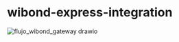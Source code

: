 # wibond-express-integration
![flujo_wibond_gateway drawio](https://github.com/ElenaFFM/wibond-express-integration/assets/133685476/dc6ea796-92b4-4b0e-957c-f2094fc5b9a8)
